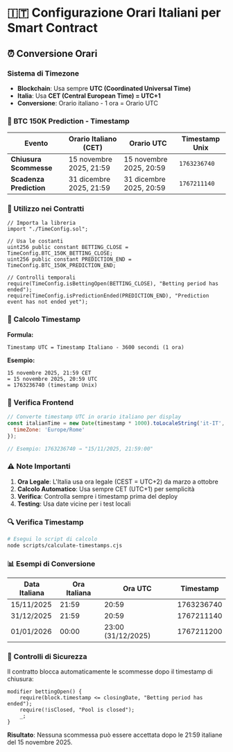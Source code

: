 # 🇮🇹 Configurazione Orari Italiani per Smart Contract

## ⏰ Conversione Orari

### **Sistema di Timezone**
- **Blockchain**: Usa sempre **UTC (Coordinated Universal Time)**
- **Italia**: Usa **CET (Central European Time) = UTC+1**
- **Conversione**: Orario italiano - 1 ora = Orario UTC

### **📅 BTC 150K Prediction - Timestamp**

| Evento | Orario Italiano (CET) | Orario UTC | Timestamp Unix |
|--------|----------------------|------------|----------------|
| **Chiusura Scommesse** | 15 novembre 2025, 21:59 | 15 novembre 2025, 20:59 | `1763236740` |
| **Scadenza Prediction** | 31 dicembre 2025, 21:59 | 31 dicembre 2025, 20:59 | `1767211140` |

### **🔧 Utilizzo nei Contratti**

```solidity
// Importa la libreria
import "./TimeConfig.sol";

// Usa le costanti
uint256 public constant BETTING_CLOSE = TimeConfig.BTC_150K_BETTING_CLOSE;
uint256 public constant PREDICTION_END = TimeConfig.BTC_150K_PREDICTION_END;

// Controlli temporali
require(TimeConfig.isBettingOpen(BETTING_CLOSE), "Betting period has ended");
require(TimeConfig.isPredictionEnded(PREDICTION_END), "Prediction event has not ended yet");
```

### **🧮 Calcolo Timestamp**

**Formula:**
```
Timestamp UTC = Timestamp Italiano - 3600 secondi (1 ora)
```

**Esempio:**
```
15 novembre 2025, 21:59 CET
= 15 novembre 2025, 20:59 UTC
= 1763236740 (timestamp Unix)
```

### **📱 Verifica Frontend**

```javascript
// Converte timestamp UTC in orario italiano per display
const italianTime = new Date(timestamp * 1000).toLocaleString('it-IT', {
  timeZone: 'Europe/Rome'
});

// Esempio: 1763236740 → "15/11/2025, 21:59:00"
```

### **⚠️ Note Importanti**

1. **Ora Legale**: L'Italia usa ora legale (CEST = UTC+2) da marzo a ottobre
2. **Calcolo Automatico**: Usa sempre CET (UTC+1) per semplicità
3. **Verifica**: Controlla sempre i timestamp prima del deploy
4. **Testing**: Usa date vicine per i test locali

### **🔍 Verifica Timestamp**

```bash
# Esegui lo script di calcolo
node scripts/calculate-timestamps.cjs
```

### **📊 Esempi di Conversione**

| Data Italiana | Ora Italiana | Ora UTC | Timestamp |
|---------------|--------------|---------|-----------|
| 15/11/2025 | 21:59 | 20:59 | 1763236740 |
| 31/12/2025 | 21:59 | 20:59 | 1767211140 |
| 01/01/2026 | 00:00 | 23:00 (31/12/2025) | 1767211200 |

### **🎯 Controlli di Sicurezza**

Il contratto blocca automaticamente le scommesse dopo il timestamp di chiusura:

```solidity
modifier bettingOpen() {
    require(block.timestamp <= closingDate, "Betting period has ended");
    require(!isClosed, "Pool is closed");
    _;
}
```

**Risultato**: Nessuna scommessa può essere accettata dopo le 21:59 italiane del 15 novembre 2025.
